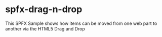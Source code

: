 # spfx-drag-n-drop
This SPFX Sample shows how items can be moved from one web part to another via the HTML5 Drag and Drop
